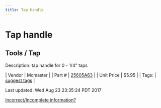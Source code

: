 ```yaml
---
title: Tap handle
---
```


# Tap handle
## Tools / Tap
Description: 	tap handle for 0 - 1/4" taps 

| Vendor | Mcmaster | 
| Part # | [25605A63](https://www.mcmaster.com/#25605A63) | 
| Unit Price | $5.95 | 
| Tags: | [suggest tags](https://docs.google.com/forms/d/e/1FAIpQLSeWyY8v3RgOty-MyWmh9U0iivNYN_molChYyS-0U-o-kOAv_g/viewform) | 

Last updated: Wed Aug 23 23:35:24 PDT 2017

 [Incorrect/Incomplete information?](https://docs.google.com/forms/d/e/1FAIpQLSeWyY8v3RgOty-MyWmh9U0iivNYN_molChYyS-0U-o-kOAv_g/viewform)